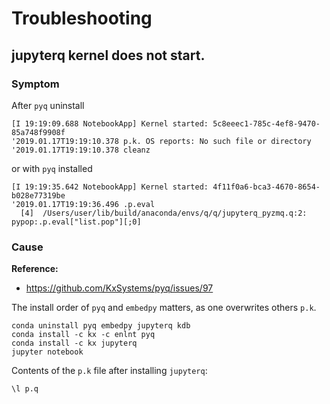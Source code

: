 # Troubleshooting


## jupyterq kernel does not start.

### Symptom

After `pyq` uninstall

~~~~
[I 19:19:09.688 NotebookApp] Kernel started: 5c8eeec1-785c-4ef8-9470-85a748f9908f
'2019.01.17T19:19:10.378 p.k. OS reports: No such file or directory
'2019.01.17T19:19:10.378 cleanz
~~~~

or with `pyq` installed

~~~~
[I 19:19:35.642 NotebookApp] Kernel started: 4f11f0a6-bca3-4670-8654-b028e77319be
'2019.01.17T19:19:36.496 .p.eval
  [4]  /Users/user/lib/build/anaconda/envs/q/q/jupyterq_pyzmq.q:2: pypop:.p.eval["list.pop"][;0]
~~~~

### Cause

**Reference:**
- https://github.com/KxSystems/pyq/issues/97

The install order of `pyq` and `embedpy` matters, as one overwrites others `p.k`.

~~~~
conda uninstall pyq embedpy jupyterq kdb
conda install -c kx -c enlnt pyq
conda install -c kx jupyterq
jupyter notebook
~~~~

Contents of the `p.k` file after installing `jupyterq`:

~~~~
\l p.q
~~~~
